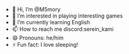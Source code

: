 - 👋 Hi, I’m @M5mory
- 👀 I’m interested in playing interesting games
- 🌱 I’m currently learning English 
- 📫 How to reach me discord:serein_kami
- 😄 Pronouns: he/him
- ⚡ Fun fact: I love sleeping!

<!---
M5mory/M5mory is a ✨ special ✨ repository because its `README.md` (this file) appears on your GitHub profile.
You can click the Preview link to take a look at your changes.
--->
